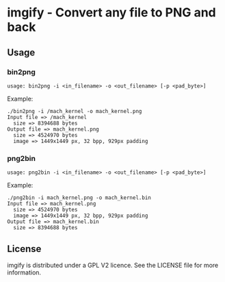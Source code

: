# imgify - Convert any file to PNG and back

## Usage

### bin2png

	usage: bin2png -i <in_filename> -o <out_filename> [-p <pad_byte>]

Example:

	./bin2png -i /mach_kernel -o mach_kernel.png
	Input file => /mach_kernel
	  size => 8394688 bytes
	Output file => mach_kernel.png
	  size => 4524970 bytes
	  image => 1449x1449 px, 32 bpp, 929px padding

### png2bin

	usage: png2bin -i <in_filename> -o <out_filename> [-p <pad_byte>]

Example:

	./png2bin -i mach_kernel.png -o mach_kernel.bin
	Input file => mach_kernel.png
	  size => 4524970 bytes
	  image => 1449x1449 px, 32 bpp, 929px padding
	Output file => mach_kernel.bin
	  size => 8394688 bytes

## License

imgify is distributed under a GPL V2 licence. See the LICENSE file for more information.